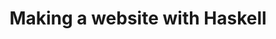 ---
title: Making a website with Haskell
url: http://adit.io/posts/2013-04-15-making-a-website-with-haskell.html
authors:
- Aditya Bhargava
type: article
tags:
- web
libraries:
- scotty
doHaskell-type: extended example
dohaskell-year: 2014
---